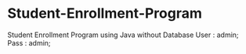 # Student-Enrollment-Program
Student Enrollment Program using Java without Database
User : admin;
Pass : admin;
